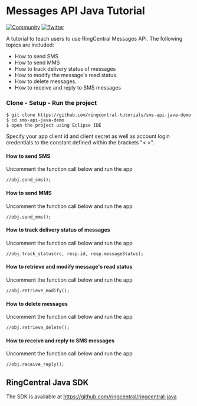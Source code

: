 # Messages API Java Tutorial

[![Community][community-img]][community-url]
[![Twitter][twitter-img]][twitter-url]

 [community-img]: https://img.shields.io/badge/dynamic/json.svg?label=community&colorB=&suffix=%20users&query=$.approximate_people_count&uri=http%3A%2F%2Fapi.getsatisfaction.com%2Fcompanies%2F102909.json
 [community-url]: https://devcommunity.ringcentral.com/ringcentraldev
 [twitter-img]: https://img.shields.io/twitter/follow/ringcentraldevs.svg?style=social&label=follow
 [twitter-url]: https://twitter.com/RingCentralDevs

A tutorial to teach users to use RingCentral Messages API. The following topics are included:

- How to send SMS
- How to send MMS
- How to track delivery status of messages
- How to modify the message's read status.
- How to delete messages.
- How to receive and reply to SMS messages

### Clone - Setup - Run the project
```
$ git clone https://github.com/ringcentral-tutorials/sms-api-java-demo
$ cd sms-api-java-demo
$ open the project using Eclipse IDE
```
Specify your app client id and client secret as well as account login credentials to the constant defined within the brackets "< >".

#### How to send SMS
Uncomment the function call below and run the app
```
//obj.send_sms();
```
#### How to send MMS
Uncomment the function call below and run the app
```
//obj.send_mms();
```
#### How to track delivery status of messages
Uncomment the function call below and run the app
```
//obj.track_status(rc, resp.id, resp.messageStatus);
```
#### How to retrieve and modify message's read status
Uncomment the function call below and run the app
```
//obj.retrieve_modify();
```
#### How to delete messages
Uncomment the function call below and run the app
```
//obj.retrieve_delete();
```

#### How to receive and reply to SMS messages
Uncomment the function call below and run the app
```
//obj.receive_reply();
```

## RingCentral Java SDK
The SDK is available at https://github.com/ringcentral/ringcentral-java
